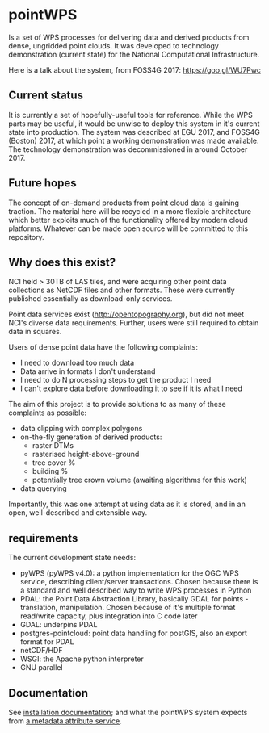 # pointWPS

Is a set of WPS processes for delivering data and derived products from dense, ungridded point clouds. It was developed to technology demonstration (current state) for the National Computational Infrastructure.

Here is a talk about the system, from FOSS4G 2017: https://goo.gl/WU7Pwc

## Current status

It is currently a set of hopefully-useful tools for reference. While the WPS parts may be useful, it would be unwise to deploy this system in it's current state into production. The system was described at EGU 2017, and FOSS4G (Boston) 2017, at which point a working demonstration was made available. The technology demonstration was decommissioned in around October 2017.

## Future hopes

The concept of on-demand products from point cloud data is gaining traction. The material here will be recycled in a more flexible architecture which better exploits much of the functionality offered by modern cloud platforms. Whatever can be made open source will be committed to this repository.

## Why does this exist?

NCI held > 30TB of LAS tiles, and were acquiring other point data collections as NetCDF files and other formats. These were currently published essentially as download-only services.

Point data services exist (http://opentopography.org), but did not meet NCI's diverse data requirements. Further, users were still required to obtain data in squares.

Users of dense point data have the following complaints:
- I need to download too much data
- Data arrive in formats I don't understand
- I need to do N processing steps to get the product I need
- I can't explore data before downloading it to see if it is what I need

The aim of this project is to provide solutions to as many of these complaints as possible:
- data clipping with complex polygons
- on-the-fly generation of derived products:
    - raster DTMs
    - rasterised height-above-ground
    - tree cover %
    - building %
    - potentially tree crown volume (awaiting algorithms for this work)
- data querying

Importantly, this was one attempt at using data as it is stored, and in an open, well-described and extensible way.

## requirements

The current development state needs:

- pyWPS (pyWPS v4.0): a python implementation for the OGC WPS service, describing client/server transactions. Chosen because there is a standard and well described way to write WPS processes in Python
- PDAL: the Point Data Abstraction Library, basically GDAL for points - translation, manipulation. Chosen because of it's multiple format read/write capacity, plus integration into C code later
- GDAL: underpins PDAL
- postgres-pointcloud: point data handling for postGIS, also an export format for PDAL
- netCDF/HDF
- WSGI: the Apache python interpreter
- GNU parallel

## Documentation

See [installation documentation](./docs/install.md); and what the pointWPS system expects from [a metadata attribute service](./docs/MASattributes.md).

